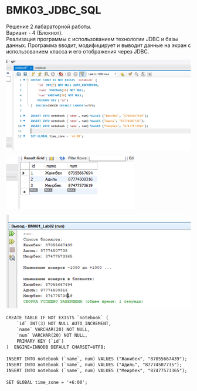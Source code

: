 # BMK03_JDBC_SQL

Решение 2 лабараторной работы.<br/>
Вариант - 4 (Блокнот).<br/>
Реализация программы с использованием технологии JDBC и базы данных. Программа вводит, модифицирует и выводит данные на экран с использованием класса и его отображения через JDBC.

![screenshot](wb.png)

![screenshot](table.png)

![screenshot](12.png)

```
CREATE TABLE IF NOT EXISTS `notebook` (
    `id` INT(3) NOT NULL AUTO_INCREMENT,
    `name` VARCHAR(20) NOT NULL,
    `num` VARCHAR(20) NOT NULL,
    PRIMARY KEY (`id`)
)  ENGINE=INNODB DEFAULT CHARSET=UTF8;

INSERT INTO notebook (`name`, num) VALUES ("Жанибек", "87055667439");
INSERT INTO notebook (`name`, num) VALUES ("Адиль", "87774507735");
INSERT INTO notebook (`name`, num) VALUES ("Меирбек", "87477573365");

SET GLOBAL time_zone = '+6:00';

```